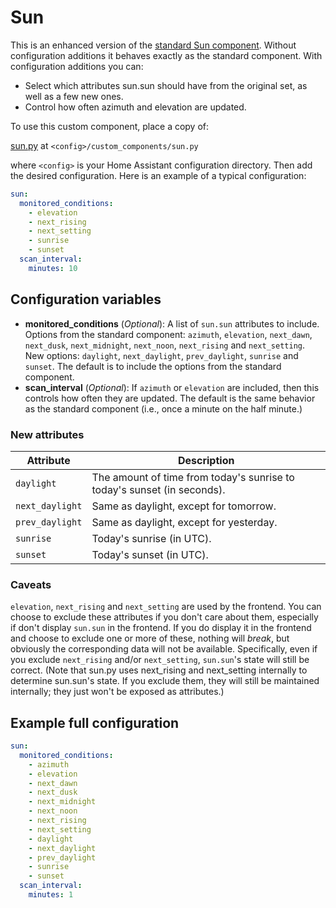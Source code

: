 # Sun
This is an enhanced version of the [standard Sun component](https://www.home-assistant.io/components/sun/). Without configuration additions it behaves exactly as the standard component. With configuration additions you can:

- Select which attributes sun.sun should have from the original set, as well as a few new ones.
- Control how often azimuth and elevation are updated.

To use this custom component, place a copy of:

[sun.py](https://github.com/pnbruckner/homeassistant-config/blob/master/custom_components/sun.py) at `<config>/custom_components/sun.py`

where `<config>` is your Home Assistant configuration directory. Then add the desired configuration. Here is an example of a typical configuration:
```yaml
sun:
  monitored_conditions:
    - elevation
    - next_rising
    - next_setting
    - sunrise
    - sunset
  scan_interval:
    minutes: 10
```
## Configuration variables
- **monitored_conditions** (*Optional*): A list of `sun.sun` attributes to include. Options from the standard component: `azimuth`, `elevation`, `next_dawn`, `next_dusk`, `next_midnight`, `next_noon`, `next_rising` and `next_setting`. New options: `daylight`, `next_daylight`, `prev_daylight`, `sunrise` and `sunset`. The default is to include the options from the standard component.
- **scan_interval** (*Optional*): If `azimuth` or `elevation` are included, then this controls how often they are updated. The default is the same behavior as the standard component (i.e., once a minute on the half minute.)
### New attributes
Attribute | Description
---|---
`daylight` | The amount of time from today's sunrise to today's sunset (in seconds).
`next_daylight` | Same as daylight, except for tomorrow.
`prev_daylight` | Same as daylight, except for yesterday.
`sunrise` | Today's sunrise (in UTC).
`sunset` | Today's sunset (in UTC).
### Caveats
`elevation`, `next_rising` and `next_setting` are used by the frontend. You can choose to exclude these attributes if you don't care about them, especially if don't display `sun.sun` in the frontend. If you do display it in the frontend and choose to exclude one or more of these, nothing will *break*, but obviously the corresponding data will not be available. Specifically, even if you exclude `next_rising` and/or `next_setting`, `sun.sun`'s state will still be correct. (Note that sun.py uses next_rising and next_setting internally to determine sun.sun's state. If you exclude them, they will still be maintained internally; they just won't be exposed as attributes.)
## Example full configuration
```yaml
sun:
  monitored_conditions:
    - azimuth
    - elevation
    - next_dawn
    - next_dusk
    - next_midnight
    - next_noon
    - next_rising
    - next_setting
    - daylight
    - next_daylight
    - prev_daylight
    - sunrise
    - sunset
  scan_interval:
    minutes: 1
```
